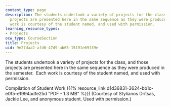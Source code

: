 ```yaml
---
content_type: page
description: The students undertook a variety of projects for the class, and those
  projects are presented here in the same sequence as they were produced in the semester.  Each
  work is courtesy of the student named, and used with permission.
learning_resource_types:
- Projects
ocw_type: CourseSection
title: Projects
uid: 9e27daa2-afd6-47d9-ab65-15191e69f39e
---
```


The students undertook a variety of projects for the class, and those projects are presented here in the same sequence as they were produced in the semester.  Each work is courtesy of the student named, and used with permission.

Compilation of Student Work ({{% resource_link d1d36831-3624-bb1c-e0f5-e1994adfe25d "PDF - 1.3 MB" %}}) (Courtesy of Stylianos Dritsas, Jackie Lee, and anonymous student. Used with permission.)